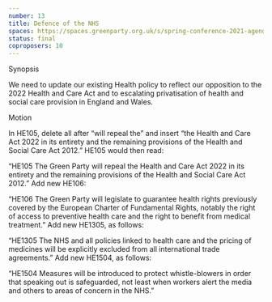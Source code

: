 ```yaml
---
number: 13
title: Defence of the NHS
spaces: https://spaces.greenparty.org.uk/s/spring-conference-2021-agenda-forum2/?contentId=78245
status: final
coproposers: 10
---
```

Synopsis


We need to update our existing Health policy to reflect our opposition to the 2022 Health and Care Act and to escalating privatisation of health and social care provision in England and Wales.


Motion


In HE105, delete all after “will repeal the” and insert “the Health and Care Act 2022 in its entirety and the remaining provisions of the Health and Social Care Act 2012.” HE105 would then read:


“HE105 The Green Party will repeal the Health and Care Act 2022 in its entirety and the remaining provisions of the Health and Social Care Act 2012.”
Add new HE106:


“HE106 The Green Party will legislate to guarantee health rights previously covered by the European Charter of Fundamental Rights, notably the right of access to preventive health care and the right to benefit from medical treatment.”
Add new HE1305, as follows:


“HE1305 The NHS and all policies linked to health care and the pricing of medicines will be explicitly excluded from all international trade agreements.”
Add new HE1504, as follows:


“HE1504 Measures will be introduced to protect whistle-blowers in order that speaking out is safeguarded, not least when workers alert the media and others to areas of concern in the NHS.”
